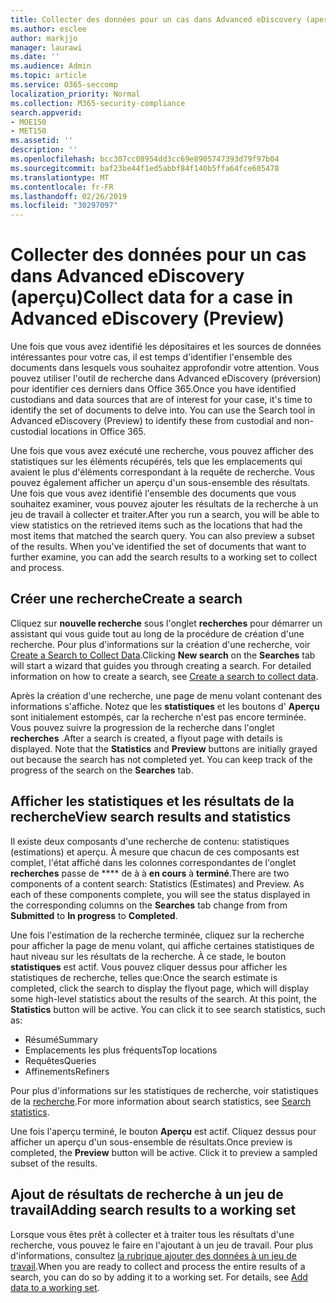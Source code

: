 ```yaml
---
title: Collecter des données pour un cas dans Advanced eDiscovery (aperçu)
ms.author: esclee
author: markjjo
manager: laurawi
ms.date: ''
ms.audience: Admin
ms.topic: article
ms.service: O365-seccomp
localization_priority: Normal
ms.collection: M365-security-compliance
search.appverid:
- MOE150
- MET150
ms.assetid: ''
description: ''
ms.openlocfilehash: bcc307cc08954dd3cc69e8905747393d79f97b04
ms.sourcegitcommit: baf23be44f1ed5abbf84f140b5ffa64fce605478
ms.translationtype: MT
ms.contentlocale: fr-FR
ms.lasthandoff: 02/26/2019
ms.locfileid: "30297097"
---
```

# <a name="collect-data-for-a-case-in-advanced-ediscovery-preview"></a><span data-ttu-id="f5f16-102">Collecter des données pour un cas dans Advanced eDiscovery (aperçu)</span><span class="sxs-lookup"><span data-stu-id="f5f16-102">Collect data for a case in Advanced eDiscovery (Preview)</span></span>

<span data-ttu-id="f5f16-p101">Une fois que vous avez identifié les dépositaires et les sources de données intéressantes pour votre cas, il est temps d'identifier l'ensemble des documents dans lesquels vous souhaitez approfondir votre attention. Vous pouvez utiliser l'outil de recherche dans Advanced eDiscovery (préversion) pour identifier ces derniers dans Office 365.</span><span class="sxs-lookup"><span data-stu-id="f5f16-p101">Once you have identified custodians and data sources that are of interest for your case, it's time to identify the set of documents to delve into. You can use the Search tool in Advanced eDiscovery (Preview) to identify these from custodial and non-custodial locations in Office 365.</span></span>

<span data-ttu-id="f5f16-p102">Une fois que vous avez exécuté une recherche, vous pouvez afficher des statistiques sur les éléments récupérés, tels que les emplacements qui avaient le plus d'éléments correspondant à la requête de recherche. Vous pouvez également afficher un aperçu d'un sous-ensemble des résultats. Une fois que vous avez identifié l'ensemble des documents que vous souhaitez examiner, vous pouvez ajouter les résultats de la recherche à un jeu de travail à collecter et traiter.</span><span class="sxs-lookup"><span data-stu-id="f5f16-p102">After you run a search, you will be able to view statistics on the retrieved items such as the locations that had the most items that matched the search query. You can also preview a subset of the results. When you've identified the set of documents that want to further examine, you can add the search results to a working set to collect and process.</span></span>

## <a name="create-a-search"></a><span data-ttu-id="f5f16-108">Créer une recherche</span><span class="sxs-lookup"><span data-stu-id="f5f16-108">Create a search</span></span>

<span data-ttu-id="f5f16-p103">Cliquez sur **nouvelle recherche** sous l'onglet **recherches** pour démarrer un assistant qui vous guide tout au long de la procédure de création d'une recherche. Pour plus d'informations sur la création d'une recherche, voir [Create a Search to Collect Data](create-search-to-collect-data.md).</span><span class="sxs-lookup"><span data-stu-id="f5f16-p103">Clicking **New search** on the **Searches** tab will start a wizard that guides you through creating a search. For detailed information on how to create a search, see [Create a search to collect data](create-search-to-collect-data.md).</span></span>

<span data-ttu-id="f5f16-p104">Après la création d'une recherche, une page de menu volant contenant des informations s'affiche. Notez que les **statistiques** et les boutons d' **Aperçu** sont initialement estompés, car la recherche n'est pas encore terminée. Vous pouvez suivre la progression de la recherche dans l'onglet **recherches** .</span><span class="sxs-lookup"><span data-stu-id="f5f16-p104">After a search is created, a flyout page with details is displayed. Note that the **Statistics** and **Preview** buttons are initially grayed out because the search has not completed yet. You can keep track of the progress of the search on the **Searches** tab.</span></span>

## <a name="view-search-results-and-statistics"></a><span data-ttu-id="f5f16-114">Afficher les statistiques et les résultats de la recherche</span><span class="sxs-lookup"><span data-stu-id="f5f16-114">View search results and statistics</span></span>
<span data-ttu-id="f5f16-p105">Il existe deux composants d'une recherche de contenu: statistiques (estimations) et aperçu. À mesure que chacun de ces composants est complet, l'état affiché dans les colonnes correspondantes de l'onglet **recherches** passe de \*\*\*\* de à à **en cours** à **terminé**.</span><span class="sxs-lookup"><span data-stu-id="f5f16-p105">There are two components of a content search: Statistics (Estimates) and Preview. As each of these components complete, you will see the status displayed in the corresponding columns on the **Searches** tab change from from **Submitted** to **In progress** to **Completed**.</span></span>

<span data-ttu-id="f5f16-p106">Une fois l'estimation de la recherche terminée, cliquez sur la recherche pour afficher la page de menu volant, qui affiche certaines statistiques de haut niveau sur les résultats de la recherche. À ce stade, le bouton **statistiques** est actif. Vous pouvez cliquer dessus pour afficher les statistiques de recherche, telles que:</span><span class="sxs-lookup"><span data-stu-id="f5f16-p106">Once the search estimate is completed, click the search to display the flyout page, which will display some high-level statistics about the results of the search. At this point, the **Statistics** button will be active. You can click it to see search statistics, such as:</span></span>

- <span data-ttu-id="f5f16-120">Résumé</span><span class="sxs-lookup"><span data-stu-id="f5f16-120">Summary</span></span>
- <span data-ttu-id="f5f16-121">Emplacements les plus fréquents</span><span class="sxs-lookup"><span data-stu-id="f5f16-121">Top locations</span></span>
- <span data-ttu-id="f5f16-122">Requêtes</span><span class="sxs-lookup"><span data-stu-id="f5f16-122">Queries</span></span>
- <span data-ttu-id="f5f16-123">Affinements</span><span class="sxs-lookup"><span data-stu-id="f5f16-123">Refiners</span></span>

<span data-ttu-id="f5f16-124">Pour plus d'informations sur les statistiques de recherche, voir statistiques de la [recherche](search-statistics.md).</span><span class="sxs-lookup"><span data-stu-id="f5f16-124">For more information about search statistics, see [Search statistics](search-statistics.md).</span></span>

<span data-ttu-id="f5f16-p107">Une fois l'aperçu terminé, le bouton **Aperçu** est actif. Cliquez dessus pour afficher un aperçu d'un sous-ensemble de résultats.</span><span class="sxs-lookup"><span data-stu-id="f5f16-p107">Once preview is completed, the **Preview** button will be active. Click it to preview a sampled subset of the results.</span></span>

## <a name="adding-search-results-to-a-working-set"></a><span data-ttu-id="f5f16-127">Ajout de résultats de recherche à un jeu de travail</span><span class="sxs-lookup"><span data-stu-id="f5f16-127">Adding search results to a working set</span></span>

<span data-ttu-id="f5f16-p108">Lorsque vous êtes prêt à collecter et à traiter tous les résultats d'une recherche, vous pouvez le faire en l'ajoutant à un jeu de travail. Pour plus d'informations, consultez [la rubrique ajouter des données à un jeu de travail](add-data-to-working-set.md).</span><span class="sxs-lookup"><span data-stu-id="f5f16-p108">When you are ready to collect and process the entire results of a search, you can do so by adding it to a working set. For details, see [Add data to a working set](add-data-to-working-set.md).</span></span> 